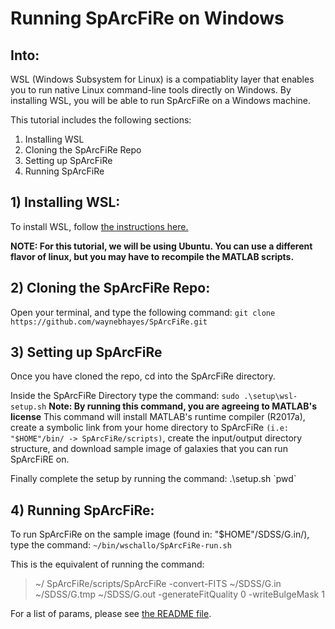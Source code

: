 # Running SpArcFiRe on Windows

## Into:
WSL (Windows Subsystem for Linux) is a compatiablity layer that enables you to run native Linux command-line tools directly on Windows. By installing WSL, you will be able to run SpArcFiRe on a Windows machine.

This tutorial includes the following sections:
1. Installing WSL
2. Cloning the SpArcFiRe Repo
3. Setting up SpArcFiRe
4. Running SpArcFiRe

## 1) Installing WSL:
To install WSL, follow [the instructions here.](https://docs.microsoft.com/en-us/windows/wsl/install-win10)

**NOTE: For this tutorial, we will be using Ubuntu. You can use a different flavor of linux, but you may have to recompile the MATLAB scripts.**

## 2) Cloning the SpArcFiRe Repo:
Open your terminal, and type the following command: `git clone https://github.com/waynebhayes/SpArcFiRe.git`

## 3) Setting up SpArcFiRe
Once you have cloned the repo, cd into the SpArcFiRe directory.

Inside the SpArcFiRe Directory type the command:
`sudo .\setup\wsl-setup.sh`
**Note: By running this command, you are agreeing to MATLAB's license**
This command will install MATLAB's runtime compiler (R2017a), create a symbolic link from your home directory to SpArcFiRe `(i.e: "$HOME"/bin/ -> SpArcFiRe/scripts)`,  create the input/output directory structure, and download sample image of galaxies that you can run SpArcFiRE on.

Finally complete the setup by running the command:
.\setup.sh \`pwd\`

## 4) Running SpArcFiRe:
To run SpArcFiRe on the sample image (found in: "$HOME"/SDSS/G.in/), type the command: `~/bin/wschallo/SpArcFiRe-run.sh`

This is the equivalent of running the command:
> ~/ SpArcFiRe/scripts/SpArcFiRe -convert-FITS ~/SDSS/G.in ~/SDSS/G.tmp ~/SDSS/G.out -generateFitQuality 0 -writeBulgeMask 1


For a list of params, please see [the README file](https://github.com/waynebhayes/SpArcFiRe).

